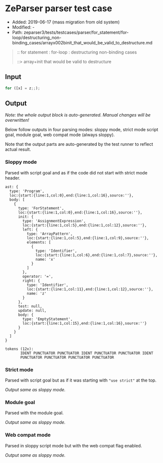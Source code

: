 # ZeParser parser test case

- Added: 2019-06-17 (mass migration from old system)
- Modified: -
- Path: zeparser3/tests/testcases/parser/for_statement/for-loop/destructuring_non-binding_cases/arrayx002binit_that_would_be_valid_to_destructure.md

> :: for statement : for-loop : destructuring non-binding cases
>
> ::> array+init that would be valid to destructure

## Input

`````js
for ([x] = z;;);
`````

## Output

_Note: the whole output block is auto-generated. Manual changes will be overwritten!_

Below follow outputs in four parsing modes: sloppy mode, strict mode script goal, module goal, web compat mode (always sloppy).

Note that the output parts are auto-generated by the test runner to reflect actual result.

### Sloppy mode

Parsed with script goal and as if the code did not start with strict mode header.

`````
ast: {
  type: 'Program',
  loc:{start:{line:1,col:0},end:{line:1,col:16},source:''},
  body: [
    {
      type: 'ForStatement',
      loc:{start:{line:1,col:0},end:{line:1,col:16},source:''},
      init: {
        type: 'AssignmentExpression',
        loc:{start:{line:1,col:5},end:{line:1,col:12},source:''},
        left: {
          type: 'ArrayPattern',
          loc:{start:{line:1,col:5},end:{line:1,col:9},source:''},
          elements: [
            {
              type: 'Identifier',
              loc:{start:{line:1,col:6},end:{line:1,col:7},source:''},
              name: 'x'
            }
          ]
        },
        operator: '=',
        right: {
          type: 'Identifier',
          loc:{start:{line:1,col:11},end:{line:1,col:12},source:''},
          name: 'z'
        }
      },
      test: null,
      update: null,
      body: {
        type: 'EmptyStatement',
        loc:{start:{line:1,col:15},end:{line:1,col:16},source:''}
      }
    }
  ]
}

tokens (12x):
       IDENT PUNCTUATOR PUNCTUATOR IDENT PUNCTUATOR PUNCTUATOR IDENT
       PUNCTUATOR PUNCTUATOR PUNCTUATOR PUNCTUATOR
`````

### Strict mode

Parsed with script goal but as if it was starting with `"use strict"` at the top.

_Output same as sloppy mode._

### Module goal

Parsed with the module goal.

_Output same as sloppy mode._

### Web compat mode

Parsed in sloppy script mode but with the web compat flag enabled.

_Output same as sloppy mode._
